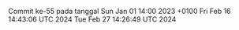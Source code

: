 Commit ke-55 pada tanggal Sun Jan 01 14:00 2023 +0100
Fri Feb 16 14:43:06 UTC 2024
Tue Feb 27 14:26:49 UTC 2024
